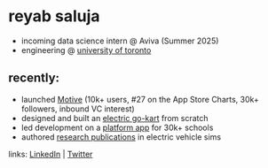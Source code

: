 # reyab saluja

- incoming data science intern @ Aviva (Summer 2025)
- engineering @ [university of toronto](https://www.utoronto.ca/)

## recently:
- launched [Motive](https://themotiveapp.ca/) (10k+ users, #27 on the App Store Charts, 30k+ followers, inbound VC interest)
- designed and built an [electric go-kart](https://reyabsaluja0.wixsite.com/my-site) from scratch
- led development on a [platform app](https://promplanner.app/) for 30k+ schools
- authored [research publications](#) in electric vehicle sims

links: [LinkedIn](https://www.linkedin.com/in/reyab-saluja/) | [Twitter](https://x.com/reyabsaluja)
